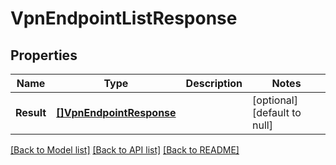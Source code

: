 # VpnEndpointListResponse

## Properties
Name | Type | Description | Notes
------------ | ------------- | ------------- | -------------
**Result** | [**[]VpnEndpointResponse**](VPNEndpoint-response.md) |  | [optional] [default to null]

[[Back to Model list]](../README.md#documentation-for-models) [[Back to API list]](../README.md#documentation-for-api-endpoints) [[Back to README]](../README.md)


